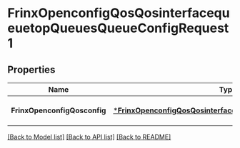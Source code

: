# FrinxOpenconfigQosQosinterfacequeuetopQueuesQueueConfigRequest1

## Properties
Name | Type | Description | Notes
------------ | ------------- | ------------- | -------------
**FrinxOpenconfigQosconfig** | [***FrinxOpenconfigQosQosinterfacequeuetopQueuesQueueConfig**](frinx.openconfig.qos.qosinterfacequeuetop.queues.queue.Config.md) |  | [optional] [default to null]

[[Back to Model list]](../README.md#documentation-for-models) [[Back to API list]](../README.md#documentation-for-api-endpoints) [[Back to README]](../README.md)


